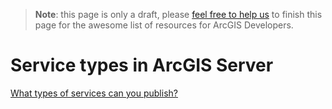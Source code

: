 > **Note**: this page is only a draft, please [feel free to help us](https://github.com/hhkaos/awesome-arcgis#contributions) to finish this page for the awesome list of resources for ArcGIS Developers.

# Service types in ArcGIS Server
<!-- START doctoc -->
<!-- END doctoc -->

[What types of services can you publish?](http://server.arcgis.com/en/server/latest/publish-services/linux/what-types-of-services-can-you-publish.htm)
